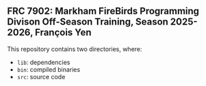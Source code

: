 ## FRC 7902: Markham FireBirds Programming Divison Off-Season Training, Season 2025-2026, François Yen

This repository contains two directories, where:

- `lib`: dependencies
- `bin`: compiled binaries
- `src`: source code